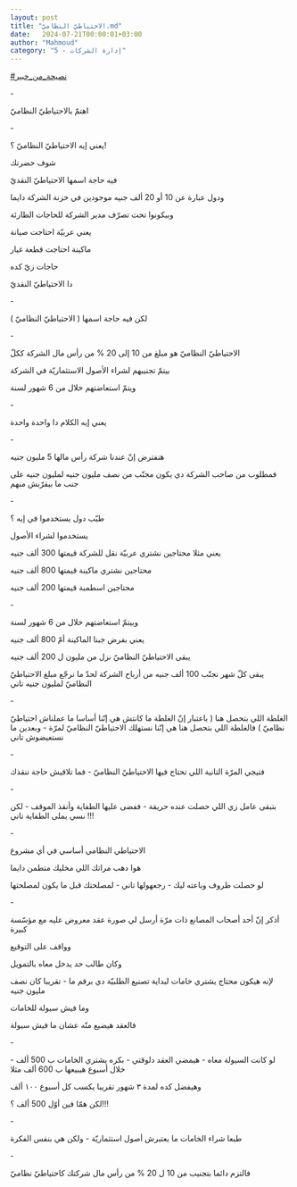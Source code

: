 ```yaml
---
layout: post
title: "الاحتياطيّ النظاميّ.md"
date:   2024-07-21T00:00:01+03:00
author: "Mahmoud"
category: "5 - إدارة الشركات"
---
```

[<u>\#نصيحة_من_خبير</u>](https://www.facebook.com/hashtag/%D9%86%D8%B5%D9%8A%D8%AD%D8%A9_%D9%85%D9%86_%D8%AE%D8%A8%D9%8A%D8%B1?__eep__=6&__cft__%5b0%5d=AZXaYj2dxQ_yNSa9d2iq3k0RPbsx5FyIPT5es_eEIL-Oz3lWoXXc84BcQB-2IYe9jaknzz1_ukT1Y1Yt0jaSbhHQp6Tjn4VrVHxAd3J_vSEM1gOW-IUyzF6PW7IPq4XgXOZm6lAiPq6o5IdanuT8F7e8VAXrWK3lv100joYuJ2H21E8zC-853GNNkB77GdXRa3c&__tn__=*NK-R)

\-

اهتمّ بالاحتياطيّ النظاميّ

\-

يعني إيه الاحتياطيّ النظاميّ ؟!

شوف حضرتك

فيه حاجة اسمها الاحتياطيّ النقديّ

ودول عبارة عن 10 أو 20 ألف جنيه موجودين في خزنة الشركة
دايما

وبيكونوا تحت تصرّف مدير الشركة للحاجات الطارئة

يعني عربيّة احتاجت صيانة

ماكينة احتاجت قطعة غيار

حاجات زيّ كده

دا الاحتياطيّ النقديّ

\-

لكن فيه حاجة اسمها ( الاحتياطيّ النظاميّ )

\-

الاحتياطيّ النظاميّ هو مبلغ من 10 إلى 20 % من رأس مال
الشركة ككلّ

بيتمّ تجنيبهم لشراء الأصول الاستثماريّة في الشركة

ويتمّ استعاضتهم خلال من 6 شهور لسنة

\-

يعني إيه الكلام دا واحدة واحدة

\-

هنفترض إنّ عندنا شركة رأس مالها 5 مليون جنيه

فمطلوب من صاحب الشركة دي يكون مجنّب من نصف مليون جنيه
لمليون جنيه على جنب ما بيقرّبش منهم

\-

طيّب دول يستخدموا في إيه ؟

يستخدموا لشراء الأصول

يعني مثلا محتاجين نشتري عربيّة نقل للشركة قيمتها 300 ألف
جنيه

محتاجين نشتري ماكينة قيمتها 800 ألف جنيه

محتاجين اسطمبة قيمتها 200 ألف جنيه

\-

وبيتمّ استعاضتهم خلال من 6 شهور لسنة

يعني بفرض جبنا الماكينة أمّ 800 ألف جنيه

يبقى الاحتياطيّ النظاميّ نزل من مليون ل 200 ألف
جنيه

يبقى كلّ شهر نجنّب 100 ألف جنيه من أرباح الشركة لحدّ ما
نرجّع مبلغ الاحتياطيّ النظاميّ لمليون جنيه تاني

\-

الغلطة اللي بتحصل هنا ( باعتبار إنّ الغلطة ما كانتش هي
إنّنا أساسا ما عملناش احتياطيّ نظاميّ ) فالغلطة اللي بتحصل هنا هي إنّنا
نستهلك الاحتياطيّ النظاميّ لمرّة - وبعدين ما نستعيضوش تاني

\-

فتيجي المرّة التانية اللي تحتاج فيها الاحتياطيّ النظاميّ -
فما تلاقيش حاجة تنقذك

\-

بتبقى عامل زي اللي حصلت عنده حريقة - ففضى عليها الطفاية
وأنقذ الموقف - لكن نسي يملى الطفاية تاني !!!

\-

الاحتياطي النظامي أساسي في أي مشروع

هوا دهب مراتك اللي مخليك متطمن دايما

لو حصلت ظروف وباعته ليك - رجعهولها تاني - لمصلحتك قبل ما
يكون لمصلحتها

\-

أذكر إنّ أحد أصحاب المصانع ذات مرّة أرسل لي صورة عقد معروض
عليه مع مؤسّسة كبيرة

وواقف على التوقيع

وكان طالب حد يدخل معاه بالتمويل

لإنه هيكون محتاج يشتري خامات لبداية تصنيع الطلبيّة دي
برقم ما - تقريبا كان نصف مليون جنيه

وما فيش سيولة للخامات

فالعقد هيضيع منّه عشان ما فيش سيولة

\-

لو كانت السيولة معاه - هيمضي العقد دلوقتي - بكره يشتري
الخامات ب 500 ألف - خلال أسبوع هيبيعها ب 600 ألف مثلا

وهيفضل كده لمدة ٣ شهور تقريبا يكسب كل أسبوع ١٠٠
ألف

لكن همّا فين أوّل 500 ألف ؟!!!

\-

طبعا شراء الخامات ما يعتبرش أصول استثماريّة - ولكن هي
بنفس الفكرة

\-

فالتزم دائما بتجنيب من 10 ل 20 % من رأس مال شركتك
كاحتياطيّ نظاميّ

